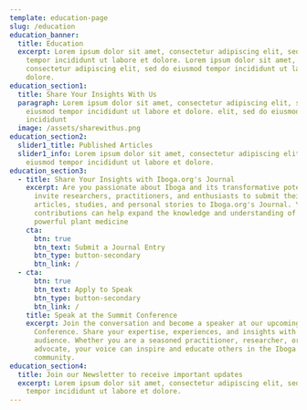 ```yaml
---
template: education-page
slug: /education
education_banner:
  title: Education
  excerpt: Lorem ipsum dolor sit amet, consectetur adipiscing elit, sed do eiusmod
    tempor incididunt ut labore et dolore. Lorem ipsum dolor sit amet,
    consectetur adipiscing elit, sed do eiusmod tempor incididunt ut labore et
    dolore.
education_section1:
  title: Share Your Insights With Us
  paragraph: Lorem ipsum dolor sit amet, consectetur adipiscing elit, sed do
    eiusmod tempor incididunt ut labore et dolore. elit, sed do eiusmod tempor
    incididunt
  image: /assets/sharewithus.png
education_section2:
  slider1_title: Published Articles
  slider1_info: Lorem ipsum dolor sit amet, consectetur adipiscing elit, sed do
    eiusmod tempor incididunt ut labore et dolore.
education_section3:
  - title: Share Your Insights with Iboga.org's Journal
    excerpt: Are you passionate about Iboga and its transformative potential? We
      invite researchers, practitioners, and enthusiasts to submit their
      articles, studies, and personal stories to Iboga.org's Journal. Your
      contributions can help expand the knowledge and understanding of this
      powerful plant medicine
    cta:
      btn: true
      btn_text: Submit a Journal Entry
      btn_type: button-secondary
      btn_link: /
  - cta:
      btn: true
      btn_text: Apply to Speak
      btn_type: button-secondary
      btn_link: /
    title: Speak at the Summit Conference
    excerpt: Join the conversation and become a speaker at our upcoming Summit
      Conference. Share your expertise, experiences, and insights with a global
      audience. Whether you are a seasoned practitioner, researcher, or
      advocate, your voice can inspire and educate others in the Iboga
      community.
education_section4:
  title: Join our Newsletter to receive important updates
  excerpt: Lorem ipsum dolor sit amet, consectetur adipiscing elit, sed do eiusmod
    tempor incididunt ut labore et dolore.
---
```

